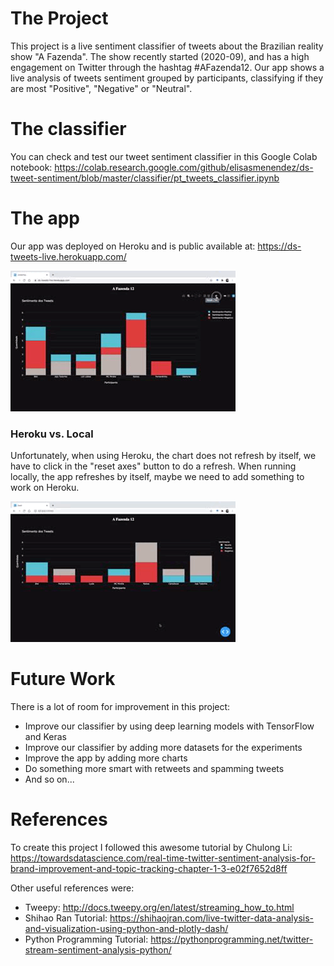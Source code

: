 # The Project

This project is a live sentiment classifier of tweets about the Brazilian reality show "A Fazenda". The show recently started (2020-09), and has a high engagement on Twitter through the hashtag #AFazenda12. Our app shows a live analysis of tweets sentiment grouped by participants, classifying if they are most "Positive", "Negative" or "Neutral".

# The classifier

You can check and test our tweet sentiment classifier in this Google Colab notebook: https://colab.research.google.com/github/elisasmenendez/ds-tweet-sentiment/blob/master/classifier/pt_tweets_classifier.ipynb

# The app

Our app was deployed on Heroku and is public available at: https://ds-tweets-live.herokuapp.com/

![Heroku App GIF](figures/heroku.gif)

### Heroku vs. Local

Unfortunately, when using Heroku, the chart does not refresh by itself, we have to click in the "reset axes" button to do a refresh. When running locally, the app refreshes by itself, maybe we need to add something to work on Heroku.

![Local App GIF](figures/local.gif)

# Future Work

There is a lot of room for improvement in this project:
- Improve our classifier by using deep learning models with TensorFlow and Keras
- Improve our classifier by adding more datasets for the experiments
- Improve the app by adding more charts
- Do something more smart with retweets and spamming tweets
- And so on...

# References

To create this project I followed this awesome tutorial by Chulong Li: https://towardsdatascience.com/real-time-twitter-sentiment-analysis-for-brand-improvement-and-topic-tracking-chapter-1-3-e02f7652d8ff

Other useful references were:
- Tweepy: http://docs.tweepy.org/en/latest/streaming_how_to.html
- Shihao Ran Tutorial: https://shihaojran.com/live-twitter-data-analysis-and-visualization-using-python-and-plotly-dash/
- Python Programming Tutorial: https://pythonprogramming.net/twitter-stream-sentiment-analysis-python/
